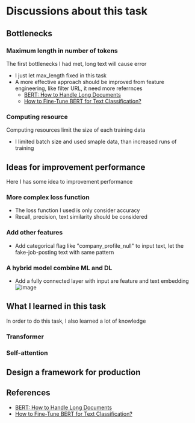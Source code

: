 # Discussions about this task
## Bottlenecks
### Maximum length in number of tokens
The first bottlenecks I had met, long text will cause error
* I just let max_length fixed in this task
* A more effective approach should be improved from feature engineering, like filter URL, it need more referrnces
  * [BERT: How to Handle Long Documents](https://www.saltdatalabs.com/blog/bert-how-to-handle-long-documents)
  * [How to Fine-Tune BERT for Text Classification?](https://arxiv.org/abs/1905.05583)

### Computing resource
Computing resources limit the size of each training data
* I limited batch size and used smaple data, than increased runs of training

## Ideas for improvement performance
Here I has some idea to improvement performance
### More complex loss function
* The loss function I used is only consider accuracy
* Recall, precision, text similarity should be considered

### Add other features
* Add categorical flag like "company_profile_null" to input text, let the fake-job-posting text with same pattern

### A hybrid model combine ML and DL
* Add a fully connected layer with input are feature and text embedding
![image](https://github.com/BillGuess/Fake-JD-Detector/assets/87471415/e967f36c-65cd-4bc5-b71e-bf37d505dc29)


## What I learned in this task
In order to do this task, I also learned a lot of knowledge
### Transformer
### Self-attention
## Design a framework for production
## References
* [BERT: How to Handle Long Documents](https://www.saltdatalabs.com/blog/bert-how-to-handle-long-documents)
* [How to Fine-Tune BERT for Text Classification?](https://arxiv.org/abs/1905.05583)
